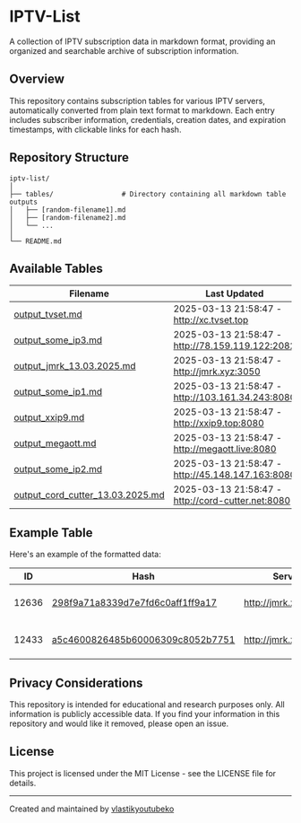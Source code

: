 # IPTV-List

A collection of IPTV subscription data in markdown format, providing an organized and searchable archive of subscription information.

## Overview

This repository contains subscription tables for various IPTV servers, automatically converted from plain text format to markdown. Each entry includes subscriber information, credentials, creation dates, and expiration timestamps, with clickable links for each hash.

## Repository Structure

```
iptv-list/
│
├── tables/                 # Directory containing all markdown table outputs
│   ├── [random-filename1].md
│   ├── [random-filename2].md
│   └── ...
│
└── README.md
```

## Available Tables

<!-- TABLE_LIST_START -->
| Filename | Last Updated |
|---|---|
| [output_tvset.md](./tables/output_tvset.md) | 2025-03-13 21:58:47 - http://xc.tvset.top |
| [output_some_ip3.md](./tables/output_some_ip3.md) | 2025-03-13 21:58:47 - http://78.159.119.122:2082 |
| [output_jmrk_13.03.2025.md](./tables/output_jmrk_13.03.2025.md) | 2025-03-13 21:58:47 - http://jmrk.xyz:3050 |
| [output_some_ip1.md](./tables/output_some_ip1.md) | 2025-03-13 21:58:47 - http://103.161.34.243:8080 |
| [output_xxip9.md](./tables/output_xxip9.md) | 2025-03-13 21:58:47 - http://xxip9.top:8080 |
| [output_megaott.md](./tables/output_megaott.md) | 2025-03-13 21:58:47 - http://megaott.live:8080 |
| [output_some_ip2.md](./tables/output_some_ip2.md) | 2025-03-13 21:58:47 - http://45.148.147.163:8080 |
| [output_cord_cutter_13.03.2025.md](./tables/output_cord_cutter_13.03.2025.md) | 2025-03-13 21:58:47 - http://cord-cutter.net:8080 |

<!-- TABLE_LIST_END -->

## Example Table

Here's an example of the formatted data:

| ID | Hash | Server | Username | Created | Expires |
|---|---|---|---|---|---|
| 12636 | [298f9a71a8339d7e7fd6c0aff1ff9a17](https://bio.odjezdy.online/iptv/?data=298f9a71a8339d7e7fd6c0aff1ff9a17) | http://jmrk.xyz:3050 | stefanodixon@hotmail.com | 2025-03-12 10:53:00 | 1751869013 |
| 12433 | [a5c4600826485b60006309c8052b7751](https://bio.odjezdy.online/iptv/?data=a5c4600826485b60006309c8052b7751) | http://jmrk.xyz:3050 | bokobrown1972@gmail.com | 2025-03-02 23:25:41 | 1744242142 |

## Privacy Considerations

This repository is intended for educational and research purposes only. All information is publicly accessible data. If you find your information in this repository and would like it removed, please open an issue.

## License

This project is licensed under the MIT License - see the LICENSE file for details.

---

Created and maintained by [vlastikyoutubeko](https://github.com/vlastikyoutubeko)
